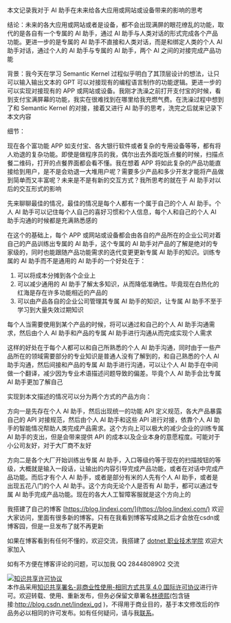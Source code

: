 
本文记录我对于 AI 助手在未来给各大应用或网站或设备带来的影响的思考

<!--more-->


<!-- CreateTime:2023/8/21 8:31:57 -->

<!-- 博客 -->
<!-- 发布 -->

结论：未来的各大应用或网站或者是设备，都不会出现满屏的眼花缭乱的功能，取代的是各自有一个专属的 AI 助手，通过 AI 助手与人类对话的形式完成各个产品功能。更进一步的是专属的 AI 助手不直接和人类对话，而是和绑定人类的个人 AI 助手对话，通过个人的 AI 助手与专属的 AI 助手，两个 AI 之间的对接完成产品功能

背景：我今天在学习 Semantic Kernel 过程似乎明白了其顶层设计的想法，让只可以输入输出文本的 GPT 可以对接现有的编程语言制作的功能逻辑。更进一步的可以实现对接现有的 APP 或网站或设备。我刚才洗澡之前打开支付宝的时候，看到支付宝满屏幕的功能，我实在很难找到在哪里给我充燃气费。在洗澡过程中想到了和 Semantic Kernel 的对接，接着又进行 AI 助手的思考，洗完之后就来记录下本文内容

细节：

现在各个富功能 APP 如支付宝、各大银行软件或者复杂的专用设备等等，都有将人劝退的复杂功能。即使是做程序员的我，偶尔出去外面吃饭点餐的时候，扫描点餐二维码，打开的点餐界面都会看不懂。我在想着 APP 将如此复杂的产品功能直接给到用户，是不是会劝退一大堆用户呢？需要多少产品和多少开发才能将产品做到简单而又丰富呢？未来是不是有新的交互方式？我所思考的就在于 AI 助手对以后的交互形式的影响

先来聊聊最佳的情况，最佳的情况是每个人都有一个属于自己的个人 AI 助手。个人 AI 助手可以记住每个人自己的喜好习惯和个人信息，每个人和自己的个人 AI 助手沟通的时候都是充满熟悉感的

在这个的基础上，每个 APP 或网站或设备都会由各自的产品所在的企业公司对着自己的产品训练出专属的 AI 助手，这个专属的 AI 助手对产品的了解是绝对的专家级的，同时也能跟随产品功能需求的迭代变更更新专属 AI 助手的知识。训练专属的 AI 助手而不是通用的 AI 助手的一个好处在于：

1. 可以将成本分摊到各个企业上
2. 可以减少通用的 AI 助手了解太多知识，从而降低准确性。毕竟现在白热化的红海是存在许多功能相近的产品的
3. 可以由产品各自的企业公司管理其专属 AI 助手的知识，让专属 AI 助手不至于学习到大量失效过期知识

每个人当需要使用到某个产品的时候，将可以通过和自己的个人 AI 助手沟通需求，然后由个人 AI 助手和产品的专属 AI 助手进行沟通从而完成实现个人需求

这样的好处在于每个人都可以和自己所熟悉的个人 AI 助手沟通，同时由于一些产品所在的领域需要部分的专业知识是普通人没有了解到的，和自己熟悉的个人 AI 助手沟通，然后间接和产品的专属 AI 助手进行沟通，可以让个人 AI 助手在中间做一个翻译，减少因为专业术语描述问题导致的偏差。毕竟个人 AI 助手会比专属 AI 助手更加了解自己

实现到本文描述的情况可以分为两个方式的产品方向：

方向一是先存在个人 AI 助手，然后出现统一的功能 API 定义规范，各大产品暴露自己的 API 对接规范，然后由个人 AI 助手和这些 API 进行对接，依靠个人 AI 助手的智能情况帮助人类完成产品需求。这个方向上可以极大的减少企业的训练专属 AI 助手的支出，但是会带来提供 API 的成本以及企业本身的意愿程度。可能对于小公司友好，对于大厂商不友好

方向二是各个大厂开始训练出专属 AI 助手，入口等级约等于现在的扫描按钮的等级，大概就是输入一段话，让输出的内容引导完成产品功能，或者在对话中完成产品功能。而后才有个人 AI 助手，或者是部分有米的人先有个人 AI 助手，或者是出现五花八门的个人 AI 助手。这个方向无论个人是否有 AI 助手，都可以通过专属 AI 助手完成产品功能。现在的各大人工智障客服就是这个方向上的


我搭建了自己的博客 [https://blog.lindexi.com/](https://blog.lindexi.com/) 欢迎大家访问，里面有很多新的博客。只有在我看到博客写成熟之后才会放在csdn或博客园，但是一旦发布了就不再更新

如果在博客看到有任何不懂的，欢迎交流，我搭建了 [dotnet 职业技术学院](https://t.me/dotnet_campus) 欢迎大家加入

如有不方便在博客评论的问题，可以加我 QQ 2844808902 交流

<a rel="license" href="http://creativecommons.org/licenses/by-nc-sa/4.0/"><img alt="知识共享许可协议" style="border-width:0" src="https://licensebuttons.net/l/by-nc-sa/4.0/88x31.png" /></a><br />本作品采用<a rel="license" href="http://creativecommons.org/licenses/by-nc-sa/4.0/">知识共享署名-非商业性使用-相同方式共享 4.0 国际许可协议</a>进行许可。欢迎转载、使用、重新发布，但务必保留文章署名[林德熙](http://blog.csdn.net/lindexi_gd)(包含链接:http://blog.csdn.net/lindexi_gd )，不得用于商业目的，基于本文修改后的作品务必以相同的许可发布。如有任何疑问，请与我[联系](mailto:lindexi_gd@163.com)。